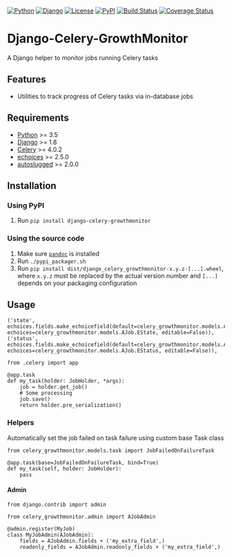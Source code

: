 [![Python](https://img.shields.io/badge/Python-3.5,3.6,3.7,3.8-blue.svg?style=flat-square)](/)
[![Django](https://img.shields.io/badge/Django-1.11,2.1,2.2-blue.svg?style=flat-square)](/)
[![License](https://img.shields.io/badge/License-GPLv3-blue.svg?style=flat-square)](/LICENSE)
[![PyPI](https://img.shields.io/pypi/v/django_celery_growthmonitor.svg?style=flat-square)](https://pypi.org/project/django-celery-growthmonitor)
[![Build Status](https://travis-ci.org/mbourqui/django-celery-growthmonitor.svg?branch=master)](https://travis-ci.org/mbourqui/django-celery-growthmonitor)
[![Coverage Status](https://coveralls.io/repos/github/mbourqui/django-celery-growthmonitor/badge.svg?branch=master)](https://coveralls.io/github/mbourqui/django-celery-growthmonitor?branch=master)


# Django-Celery-GrowthMonitor

A Django helper to monitor jobs running Celery tasks


## Features

* Utilities to track progress of Celery tasks via in-database jobs


## Requirements

* [Python][] >= 3.5
* [Django][] >= 1.8
* [Celery][] >= 4.0.2
* [echoices][] >= 2.5.0
* [autoslugged][] >= 2.0.0


## Installation

### Using PyPI
1. Run `pip install django-celery-growthmonitor`

### Using the source code
1. Make sure [`pandoc`](http://pandoc.org/index.html) is installed
1. Run `./pypi_packager.sh`
1. Run `pip install dist/django_celery_growthmonitor-x.y.z-[...].wheel`, where `x.y.z` must be replaced by the actual
   version number and `[...]` depends on your packaging configuration


## Usage

```Django
('state', echoices.fields.make_echoicefield(default=celery_growthmonitor.models.AJob.EState.CREATED, echoices=celery_growthmonitor.models.AJob.EState, editable=False)),
('status', echoices.fields.make_echoicefield(default=celery_growthmonitor.models.AJob.EStatus.ACTIVE, echoices=celery_growthmonitor.models.AJob.EStatus, editable=False)),
```

```Django
from .celery import app

@app.task
def my_task(holder: JobHolder, *args):
    job = holder.get_job()
    # Some processing
    job.save()
    return holder.pre_serialization()
```

### Helpers

Automatically set the job failed on task failure using custom base Task class
```Django
from celery_growthmonitor.models.task import JobFailedOnFailureTask

@app.task(base=JobFailedOnFailureTask, bind=True)
def my_task(self, holder: JobHolder):
    pass
```

#### Admin

```Django
from django.contrib import admin

from celery_growthmonitor.admin import AJobAdmin

@admin.register(MyJob)
class MyJobAdmin(AJobAdmin):
    fields = AJobAdmin.fields + ('my_extra_field',)
    readonly_fields = AJobAdmin.readonly_fields + ('my_extra_field',)

```


  [python]:     https://www.python.org/             "Python"
  [django]:     https://www.djangoproject.com/      "Django"
  [celery]:     http://www.celeryproject.org/       "Celery"
  [echoices]:   https://github.com/mbourqui/django-echoices         "django-echoices"
  [autoslugged]:    https://github.com/mbourqui/django-autoslugged  "django-autoslugged"